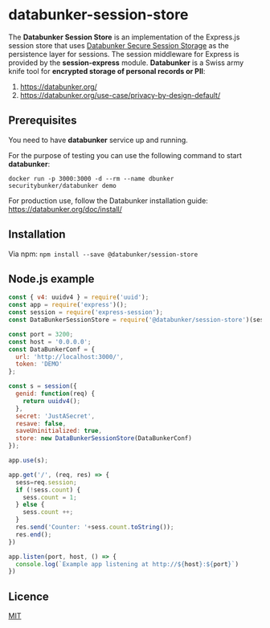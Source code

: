 # databunker-session-store

The **Databunker Session Store** is an implementation of the Express.js session store that uses [Databunker Secure Session Storage](https://databunker.org/use-case/secure-session-storage/) as the persistence layer for sessions. The session middleware for Express is provided by the **session-express** module. **Databunker** is a Swiss army knife tool for **encrypted storage of personal records or PII**:
1. https://databunker.org/
2. https://databunker.org/use-case/privacy-by-design-default/


Prerequisites
-------------
You need to have **databunker** service up and running.

For the purpose of testing you can use the following command to start **databunker**:

```docker run -p 3000:3000 -d --rm --name dbunker securitybunker/databunker demo```

For production use, follow the Databunker installation guide: https://databunker.org/doc/install/


Installation
------------

Via npm:
```npm install --save @databunker/session-store```


Node.js example
---------------

```js
const { v4: uuidv4 } = require('uuid');
const app = require('express')();
const session = require('express-session');
const DataBunkerSessionStore = require('@databunker/session-store')(session);

const port = 3200;
const host = '0.0.0.0';
const DataBunkerConf = {
  url: 'http://localhost:3000/',
  token: 'DEMO'
};

const s = session({
  genid: function(req) {
    return uuidv4();
  },
  secret: 'JustASecret',
  resave: false,
  saveUninitialized: true,
  store: new DataBunkerSessionStore(DataBunkerConf)
});

app.use(s);

app.get('/', (req, res) => {
  sess=req.session;
  if (!sess.count) {
    sess.count = 1;
  } else {
    sess.count ++;
  }
  res.send('Counter: '+sess.count.toString());
  res.end();
})

app.listen(port, host, () => {
  console.log(`Example app listening at http://${host}:${port}`)
})
```

Licence
-------

[MIT](https://en.wikipedia.org/wiki/MIT_License)

